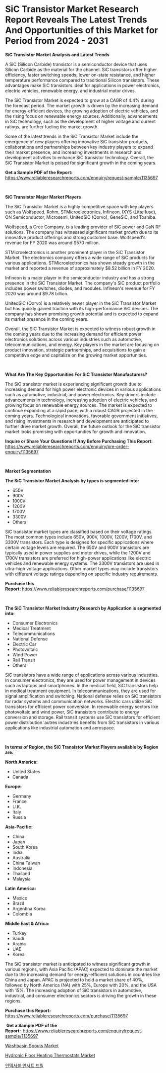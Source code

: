 <p><h1>SiC Transistor Market Research Report Reveals The Latest Trends And Opportunities of this Market for Period from 2024 - 2031</h1></p><p><strong>SiC Transistor Market Analysis and Latest Trends</strong></p>
<p><p>A SiC (Silicon Carbide) transistor is a semiconductor device that uses Silicon Carbide as the material for the channel. SiC transistors offer higher efficiency, faster switching speeds, lower on-state resistance, and higher temperature performance compared to traditional Silicon transistors. These advantages make SiC transistors ideal for applications in power electronics, electric vehicles, renewable energy, and industrial motor drives.</p><p>The SiC Transistor Market is expected to grow at a CAGR of 4.4% during the forecast period. The market growth is driven by the increasing demand for energy-efficient devices, the growing adoption of electric vehicles, and the rising focus on renewable energy sources. Additionally, advancements in SiC technology, such as the development of higher voltage and current ratings, are further fueling the market growth.</p><p>Some of the latest trends in the SiC Transistor Market include the emergence of new players offering innovative SiC transistor products, collaborations and partnerships between key industry players to expand their market presence, and increasing investments in research and development activities to enhance SiC transistor technology. Overall, the SiC Transistor Market is poised for significant growth in the coming years.</p></p>
<p><strong>Get a Sample PDF of the Report:&nbsp;</strong> <a href="https://www.reliableresearchreports.com/enquiry/request-sample/1135697">https://www.reliableresearchreports.com/enquiry/request-sample/1135697</a></p>
<p>&nbsp;</p>
<p><strong>SiC Transistor Major Market Players</strong></p>
<p><p>The SiC Transistor Market is a highly competitive space with key players such as Wolfspeed, Rohm, STMicroelectronics, Infineon, IXYS (Littelfuse), ON Semiconductor, Microsemi, UnitedSiC (Qorvo), GeneSiC, and Toshiba. </p><p>Wolfspeed, a Cree Company, is a leading provider of SiC power and GaN RF solutions. The company has witnessed significant market growth due to its innovative product offerings and strong customer base. Wolfspeed's revenue for FY 2020 was around $570 million.</p><p>STMicroelectronics is another prominent player in the SiC Transistor Market. The electronics company offers a wide range of SiC products for various applications. STMicroelectronics has shown steady growth in the market and reported a revenue of approximately $8.52 billion in FY 2020.</p><p>Infineon is a major player in the semiconductor industry and has a strong presence in the SiC Transistor Market. The company's SiC product portfolio includes power switches, diodes, and modules. Infineon's revenue for FY 2020 was around $9.78 billion.</p><p>UnitedSiC (Qorvo) is a relatively newer player in the SiC Transistor Market but has quickly gained traction with its high-performance SiC devices. The company has shown promising growth potential and is expected to expand its market presence in the coming years.</p><p>Overall, the SiC Transistor Market is expected to witness robust growth in the coming years due to the increasing demand for efficient power electronics solutions across various industries such as automotive, telecommunications, and energy. Key players in the market are focusing on product innovation, strategic partnerships, and acquisitions to gain a competitive edge and capitalize on the growing market opportunities.</p></p>
<p>&nbsp;</p>
<p><strong>What Are The Key Opportunities For SiC Transistor Manufacturers?</strong></p>
<p><p>The SiC transistor market is experiencing significant growth due to increasing demand for high power electronic devices in various applications such as automotive, industrial, and power electronics. Key drivers include advancements in technology, increasing adoption of electric vehicles, and growing focus on renewable energy sources. The market is expected to continue expanding at a rapid pace, with a robust CAGR projected in the coming years. Technological innovations, favorable government initiatives, and rising investments in research and development are anticipated to further drive market growth. Overall, the future outlook for the SiC transistor market looks promising with opportunities for growth and innovation.</p></p>
<p><strong>Inquire or Share Your Questions If Any Before Purchasing This Report:</strong> <a href="https://www.reliableresearchreports.com/enquiry/pre-order-enquiry/1135697">https://www.reliableresearchreports.com/enquiry/pre-order-enquiry/1135697</a></p>
<p>&nbsp;</p>
<p><strong>Market Segmentation</strong></p>
<p><strong>The SiC Transistor Market Analysis by types is segmented into:</strong></p>
<p><ul><li>650V</li><li>900V</li><li>1000V</li><li>1200V</li><li>1700V</li><li>3300V</li><li>Others</li></ul></p>
<p><p>SiC transistor market types are classified based on their voltage ratings. The most common types include 650V, 900V, 1000V, 1200V, 1700V, and 3300V transistors. Each type is designed for specific applications where certain voltage levels are required. The 650V and 900V transistors are typically used in power supplies and motor drives, while the 1200V and 1700V transistors are preferred for high-power applications like electric vehicles and renewable energy systems. The 3300V transistors are used in ultra-high voltage applications. Other market types may include transistors with different voltage ratings depending on specific industry requirements.</p></p>
<p><strong>Purchase this Report:&nbsp;</strong><a href="https://www.reliableresearchreports.com/purchase/1135697">https://www.reliableresearchreports.com/purchase/1135697</a></p>
<p>&nbsp;</p>
<p><strong>The SiC Transistor Market Industry Research by Application is segmented into:</strong></p>
<p><ul><li>Consumer Electronics</li><li>Medical Treatment</li><li>Telecommunications</li><li>National Defense</li><li>Electric Car</li><li>Photovoltaic</li><li>Wind Power</li><li>Rail Transit</li><li>Others</li></ul></p>
<p><p>SiC transistors have a wide range of applications across various industries. In consumer electronics, they are used for power management in devices such as laptops and smartphones. In the medical field, SiC transistors help in medical treatment equipment. In telecommunications, they are used for signal amplification and switching. National defense relies on SiC transistors for radar systems and communication networks. Electric cars utilize SiC transistors for efficient power conversion. In renewable energy sectors like photovoltaic and wind power, SiC transistors contribute to energy conversion and storage. Rail transit systems use SiC transistors for efficient power distribution.'autres industries benefits from SiC transistors in various applications like industrial automation and aerospace.</p></p>
<p>&nbsp;</p>
<p><strong>In terms of Region, the SiC Transistor Market Players available by Region are:</strong></p>
<p>
    <p> <strong> North America: </strong>
        <ul>
            <li>United States</li>
            <li>Canada</li>
        </ul>
        </p> 
    <p> <strong> Europe: </strong>
        <ul>
            <li>Germany</li>
            <li>France</li>
            <li>U.K.</li>
            <li>Italy</li>
            <li>Russia</li>
        </ul>
        </p> 
    <p> <strong> Asia-Pacific: </strong>
        <ul>
            <li>China</li>
            <li>Japan</li>
            <li>South Korea</li>
            <li>India</li>
            <li>Australia</li>
            <li>China Taiwan</li>
            <li>Indonesia</li>
            <li>Thailand</li>
            <li>Malaysia</li>
        </ul>
        </p> 
    <p> <strong> Latin America: </strong>
        <ul>
            <li>Mexico</li>
            <li>Brazil</li>
            <li>Argentina Korea</li>
            <li>Colombia</li>
        </ul>
        </p> 
    <p> <strong> Middle East & Africa: </strong>
        <ul>
            <li>Turkey</li>
            <li>Saudi</li>
            <li>Arabia</li>
            <li>UAE</li>
            <li>Korea</li>
        </ul>
    </p>
    </p>
<p><p>The SiC transistor market is anticipated to witness significant growth in various regions, with Asia Pacific (APAC) expected to dominate the market due to the increasing demand for energy-efficient solutions in countries like China and Japan. APAC is projected to hold a market share of 40%, followed by North America (NA) with 25%, Europe with 20%, and the USA with 15%. The increasing adoption of SiC transistors in automotive, industrial, and consumer electronics sectors is driving the growth in these regions.</p></p>
<p><strong>Purchase this Report: </strong><a href="https://www.reliableresearchreports.com/purchase/1135697">https://www.reliableresearchreports.com/purchase/1135697</a></p>
<p>&nbsp;<strong>Get a Sample PDF of the Report:&nbsp;&nbsp;</strong><a href="https://www.reliableresearchreports.com/enquiry/request-sample/1135697">https://www.reliableresearchreports.com/enquiry/request-sample/1135697</a></p>
<p><strong></strong></p>
<p><p><a href="https://github.com/guneycigdem35/Market-Research-Report-List-2/blob/main/washbasin-spouts-market.md">Washbasin Spouts Market</a></p><p><a href="https://github.com/Paul14Anderson63/Market-Research-Report-List-3/blob/main/hydronic-floor-heating-thermostats-market.md">Hydronic Floor Heating Thermostats Market</a></p><p><a href="https://github.com/wallacBahrtyinger567686/Market-Research-Report-List-1/blob/main/63230028974.md">인덱서블 인서트 드릴</a></p></p>